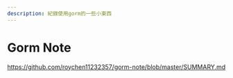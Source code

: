 ```yaml
---
description: 紀錄使用gorm的一些小東西
---
```


# Gorm Note

https://github.com/roychen11232357/gorm-note/blob/master/SUMMARY.md
